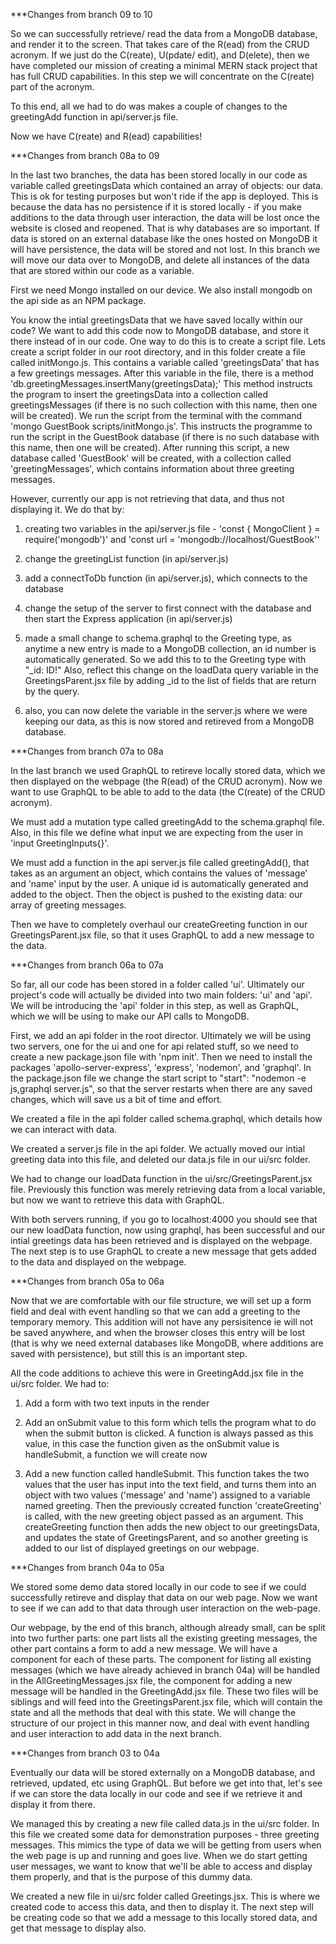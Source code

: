 ***Changes from branch 09 to 10

So we can successfully retrieve/ read the data from a MongoDB database, and render it to the screen. That takes care of the R(ead) from the CRUD acronym. If we just do the C(reate), U(pdate/ edit), and D(elete), then we have completed our mission of creating a minimal MERN stack project that has full CRUD capabilities. In this step we will concentrate on the C(reate) part of the acronym.

To this end, all we had to do was makes a couple of changes to the greetingAdd function in api/server.js file.

Now we have C(reate) and R(ead) capabilities!



***Changes from branch 08a to 09

In the last two branches, the data has been stored locally in our code as variable called greetingsData which contained an array of objects: our data. This is ok for testing purposes but won't ride if the app is deployed. This is because the data has no persistence if it is stored locally - if you make additions to the data through user interaction, the data will be lost once the website is closed and reopened. That is why databases are so important. If data is stored on an external database like the ones hosted on MongoDB it will have persistence, the data will be stored and not lost. In this branch we will move our data over to MongoDB, and delete all instances of the data that are stored within our code as a variable.

First we need Mongo installed on our device. We also install mongodb on the api side as an NPM package.

You know the intial greetingsData that we have saved locally within our code? We want to add this code now to MongoDB database, and store it there instead of in our code. One way to do this is to create a script file. Lets create a script folder in our root directory, and in this folder create a file called initMongo.js. This contains a variable called 'greetingsData' that has a few greetings messages. After this variable in the file, there is a method 'db.greetingMessages.insertMany(greetingsData);' This method instructs the program to insert the greetingsData into a collection called greetingsMessages (if there is no such collection with this name, then one will be created). We run the script from the terminal with the command 'mongo GuestBook scripts/initMongo.js'. This instructs the programme to run the script in the GuestBook database (if there is no such database with this name, then one will be created). After running this script, a new database called 'GuestBook' will be created, with a collection called 'greetingMessages', which contains information about three greeting messages.

However, currently our app is not retrieving that data, and thus not displaying it. We do that by:

1. creating two variables in the api/server.js file - 
'const { MongoClient } = require('mongodb')' 
and 
'const url = 'mongodb://localhost/GuestBook''

2. change the greetingList function (in api/server.js)

3. add a connectToDb function (in api/server.js), which connects to the database

4. change the setup of the server to first connect with the database and then start the Express application (in api/server.js)

5. made a small change to schema.graphql to the Greeting type, as anytime a new entry is made to a MongoDB collection, an id number is automatically generated. So we add this to to the Greeting type with "_id: ID!" Also, reflect this change on the loadData query variable in the GreetingsParent.jsx file by adding _id to the list of fields that are return by the query.

6. also, you can now delete the variable in the server.js where we were keeping our data, as this is now stored and retireved from a MongoDB database.



***Changes from branch 07a to 08a

In the last branch we used GraphQL to retireve locally stored data, which we then displayed on the webpage (the R(ead) of the CRUD acronym). Now we want to use GraphQL to be able to add to the data (the C(reate) of the CRUD acronym).

We must add a mutation type called greetingAdd to the schema.graphql file. Also, in this file we define what input we are expecting from the user in 'input GreetingInputs{}'.

We must add a function in the api server.js file called greetingAdd(), that takes as an argument an object, which contains the values of 'message' and 'name' input by the user. A unique id is automatically generated and added to the object. Then the object is pushed to the existing data: our array of greeting messages.

Then we have to completely overhaul our createGreeting function in our GreetingsParent.jsx file, so that it uses GraphQL to add a new message to the data.


***Changes from branch 06a to 07a

So far, all our code has been stored in a folder called 'ui'. Ultimately our project's code will actually be divided into two main folders: 'ui' and 'api'. We will be introducing the 'api' folder in this step, as well as GraphQL, which we will be using to make our API calls to MongoDB.

First, we add an api folder in the root director. Ultimately we will be using two servers, one for the ui and one for api related stuff, so we need to create a new package.json file with 'npm init'. Then we need to install the packages 'apollo-server-express', 'express', 'nodemon', and 'graphql'. In the package.json file we change the start script to "start": "nodemon -e js,graphql server.js", so that the server restarts when there are any saved changes, which will save us a bit of time and effort.

We created a file in the api folder called schema.graphql, which details how we can interact with data.

We created a server.js file in the api folder. We actually moved our intial greeting data into this file, and deleted our data.js file in our ui/src folder.

We had to change our loadData function in the ui/src/GreetingsParent.jsx file. Previously this function was merely retrieving data from a local variable, but now we want to retrieve this data with GraphQL. 

With both servers running, if you go to localhost:4000 you should see that our new loadData function, now using graphql, has been successful and our intial greetings data has been retrieved and is displayed on the webpage. The next step is to use GraphQL to create a new message that gets added to the data and displayed on the webpage. 




***Changes from branch 05a to 06a

Now that we are comfortable with our file structure, we will set up a form field and deal with event handling so that we can add a greeting to the temporary memory. This addition will not have any persisitence ie will not be saved anywhere, and when the browser closes this entry will be lost (that is why we need external databases like MongoDB, where additions are saved with persistence), but still this is an important step.

All the code additions to achieve this were in GreetingAdd.jsx file in the ui/src folder. We had to:

1. Add a form with two text inputs in the render

2. Add an onSubmit value to this form which tells the program what to do when the submit button is clicked. A function is always passed as this value, in this case the function given as the onSubmit value is handleSubmit, a function we will create now

3. Add a new function called handleSubmit. This function takes the two values that the user has input into the text field, and turns them into an object with two values ('message' and 'name') assigned to a variable named greeting. Then the previously ccreated function 'createGreeting' is called, with the new greeting object passed as an argument. This createGreeting function then adds the new object to our greetingsData, and updates the state of GreetingsParent, and so another greeting is added to our list of displayed greetings on our webpage.



***Changes from branch 04a to 05a

We stored some demo data stored locally in our code to see if we could successfully retireve and display that data on our web page. Now we want to see if we can add to that data through user interaction on the web-page.

Our webpage, by the end of this branch, although already small, can be split into two further parts: one part lists all the existing greeting messages, the other part contains a form to add a new message. We will have a component for each of these parts. The component for listing all existing messages (which we have already achieved in branch 04a) will be handled in the AllGreetingMessages.jsx file, the component for adding a new message will be handled in the GreetingAdd.jsx file. These two files will be siblings and will feed into the GreetingsParent.jsx file, which will contain the state and all the methods that deal with this state. We will change the structure of our project in this manner now, and deal with event handling and user interaction to add data in the next branch.



***Changes from branch 03 to 04a

Eventually our data will be stored externally on a MongoDB database, and retrieved, updated, etc using GraphQL. But before we get into that, let's see if we can store the data locally in our code and see if we retrieve it and display it from there.

We managed this by creating a new file called data.js in the ui/src folder. In this file we created some data for demonstration purposes - three greeting messages. This mimics the type of data we will be getting from users when the web page is up and running and goes live. When we do start getting user messages, we want to know that we'll be able to access and display them properly, and that is the purpose of this dummy data.

We created a new file in ui/src folder called Greetings.jsx. This is where we created code to access this data, and then to display it. The next step will be creating code so that we add a message to this locally stored data, and get that message to display also.